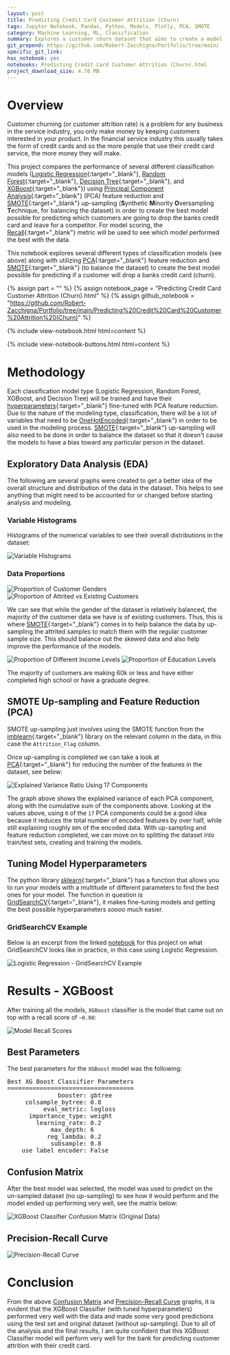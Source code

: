 ```yaml
---
layout: post
title: Predicting Credit Card Customer Attrition (Churn)
tags: Jupyter Notebook, Pandas, Python, Models, Plotly, PCA, SMOTE
category: Machine Learning, ML, Classification
summary: Explores a customer churn dataset that aims to create a model that could be used to predict when customers might drop a banks credit card (churn).
git_prepend: https://github.com/Robert-Zacchigna/Portfolio/tree/main/
specific_git_link: 
has_notebook: yes
notebooks: Predicting Credit Card Customer Attrition (Churn).html
project_download_size: 4.76 MB
---
```


# Overview

Customer churning (or customer attrition rate) is a problem for any business in the service industry, you only make money 
by keeping customers interested in your product. In the financial service industry this usually takes the form of credit 
cards and so the more people that use their credit card service, the more money they will make.

This project compares the performance of several different classification models 
([Logistic Regression](https://towardsdatascience.com/logistic-regression-detailed-overview-46c4da4303bc){:target="_blank"},
[Random Forest](https://en.wikipedia.org/wiki/Random_forest){:target="_blank"},
[Decision Tree](https://towardsdatascience.com/decision-trees-in-machine-learning-641b9c4e8052){:target="_blank"}, and
[XGBoost](https://machinelearningmastery.com/gentle-introduction-xgboost-applied-machine-learning/){:target="_blank"}) 
using [Principal Component Analysis](https://towardsdatascience.com/a-one-stop-shop-for-principal-component-analysis-5582fb7e0a9c){:target="_blank"} 
(PCA) feature reduction and [SMOTE](https://machinelearningmastery.com/smote-oversampling-for-imbalanced-classification/){:target="_blank"} 
up-sampling (**S**ynthetic **M**inority **O**versampling **T**echnique, for balancing the dataset) in order to create the 
best model possible for predicting which customers are going to drop the banks credit card and leave for a competitor. 
For model scoring, the [Recall](https://en.wikipedia.org/wiki/Precision_and_recall){:target="_blank"} metric will be used 
to see which model performed the best with the data.

This notebook explores several different types of classification models (see above) along with utilizing 
[PCA](https://towardsdatascience.com/a-one-stop-shop-for-principal-component-analysis-5582fb7e0a9c){:target="_blank"} feature 
reduction and [SMOTE](https://machinelearningmastery.com/smote-oversampling-for-imbalanced-classification/){:target="_blank"}
(to balance the dataset) to create the best model possible for predicting if a customer will drop a banks credit card (churn).

{% assign part = "" %}
{% assign notebook_page = "Predicting Credit Card Customer Attrition (Churn).html" %}
{% assign github_notebook = "https://github.com/Robert-Zacchigna/Portfolio/tree/main/Predicting%20Credit%20Card%20Customer%20Attrition%20(Churn)" %}

{% include view-notebook.html html=content %}

{% include view-notebook-buttons.html html=content %}


# Methodology

Each classification model type (Logistic Regression, Random Forest, XGBoost, and Decision Tree) will be trained and have their
[hyperparameters](https://en.wikipedia.org/wiki/Hyperparameter_(machine_learning)){:target="_blank"} fine-tuned with PCA 
feature reduction. Due to the nature of the modeling type, classification, there will be a lot of variables that need to 
be [OneHotEncoded](https://hackernoon.com/what-is-one-hot-encoding-why-and-when-do-you-have-to-use-it-e3c6186d008f){:target="_blank"}
in order to be used in the modeling process. [SMOTE](https://machinelearningmastery.com/smote-oversampling-for-imbalanced-classification/){:target="_blank"} 
up-sampling will also need to be done in order to balance the dataset so that it doesn't cause the models to have a
bias toward any particular person in the dataset.


## Exploratory Data Analysis (EDA)

The following are several graphs were created to get a better idea of the overall structure and distribution of the data
in the dataset. This helps to see anything that might need to be accounted for or changed before starting analysis and modeling. 


### Variable Histograms

Histograms of the numerical variables to see their overall distributions in the dataset:

<div style="max-width: 800px;">
    <img style="margin: 0;" src="/assets/images/Predicting Credit Card Customer Attrition (Churn)/Variable Histograms.png" title="Variable Histograms">
</div>


### Data Proportions

<div>
    <div style="display: inline-block;">
        <img style="margin: 0;" src="/assets/images/Predicting Credit Card Customer Attrition (Churn)/Proportion of Customer Genders.png" title="Proportion of Customer Genders">
    </div>
    <div style="display: inline-block;">
        <img style="margin: 0;" src="/assets/images/Predicting Credit Card Customer Attrition (Churn)/Proportion of Attrited vs Existing Customers.png" title="Proportion of Attrited vs Existing Customers">
    </div>
</div>

We can see that while the gender of the dataset is relatively balanced, the majority of the customer data we have is of 
existing customers. Thus, this is where [SMOTE](https://machinelearningmastery.com/smote-oversampling-for-imbalanced-classification/){:target="_blank"} comes in to help balance the data by up-sampling the attrited samples to match them with the regular customer sample size. 
This should balance out the skewed data and also help improve the performance of the models.

<div>
    <div style="display: inline-block;">
        <img style="margin: 0;" src="/assets/images/Predicting Credit Card Customer Attrition (Churn)/Proportion of Different Income Levels.png" title="Proportion of Different Income Levels">
    </div>
    <div style="display: inline-block;">
        <img style="margin: 0;" src="/assets/images/Predicting Credit Card Customer Attrition (Churn)/Proportion of Education Levels.png" title="Proportion of Education Levels">
    </div>
</div>

The majority of customers are making 60k or less and have either completed high school or have a graduate degree.


## SMOTE Up-sampling and Feature Reduction (PCA)

SMOTE up-sampling just involves using the SMOTE function from the [imblearn](https://imbalanced-learn.org/stable/install.html){:target="_blank"}
library on the relevant column in the data, in this case the `Attrition_Flag` column.

Once up-sampling is completed we can take a look at [PCA](https://towardsdatascience.com/a-one-stop-shop-for-principal-component-analysis-5582fb7e0a9c){:target="_blank"}
for reducing the number of the features in the dataset, see below:

<img style="margin: 0;" src="/assets/images/Predicting Credit Card Customer Attrition (Churn)/Explained Variance Ratio Using 17 Components.png" title="Explained Variance Ratio Using 17 Components">

The graph above shows the explained variance of each PCA component, along with the cumulative sum of the components above. 
Looking at the values above, using `8` of the `17` PCA components could be a good idea because it reduces the total number of encoded 
features by over half, while still explaining roughly `80%` of the encoded data. With up-sampling and feature reduction
completed, we can move on to splitting the dataset into train/test sets, creating and training the models.


## Tuning Model Hyperparameters

The python library [sklearn](https://scikit-learn.org/stable/index.html){:target="_blank"} has a function that allows you 
to run your models with a multitude of different parameters to find the best ones for your model. The function in question 
is [GridSearchCV](https://scikit-learn.org/stable/modules/generated/sklearn.model_selection.GridSearchCV.html){:target="_blank"},
it makes fine-tuning models and getting the best possible hyperparameters *soooo* much easier.


### GridSearchCV Example

Below is an excerpt from the linked [notebook](#view-jupyter-notebook) for this project on what GridSearchCV looks like 
in practice, in this case using Logistic Regression.

<img style="margin: 0;" src="/assets/images/Predicting Credit Card Customer Attrition (Churn)/Logistic Regression - GridSearchCV Example.png" title="Logistic Regression - GridSearchCV Example">


# Results - XGBoost

After training all the models, `XGBoost` classifier is the model that came out on top with a recall score of `~0.98`:

<img style="margin: 0;" src="/assets/images/Predicting Credit Card Customer Attrition (Churn)/Model Recall Scores.png" title="Model Recall Scores">


## Best Parameters

The best parameters for the `XGBoost` model was the following:

<div class="language-text highlighter-rouge" style="max-width: 380px !important;">
<pre class="highlight">
Best XG Boost Classifier Parameters
===================================
              booster: gbtree
     colsample_bytree: 0.8
          eval_metric: logloss
      importance_type: weight
        learning_rate: 0.2
            max_depth: 6
           reg_lambda: 0.2
            subsample: 0.8
    use_label_encoder: False
</pre>
</div>


## Confusion Matrix

After the best model was selected, the model was used to predict on the un-sampled dataset (no up-sampling)
to see how it would perform and the model ended up performing very well, see the matrix below:

<img style="margin: 0;" src="/assets/images/Predicting Credit Card Customer Attrition (Churn)/XGBoost Classifier Confusion Matrix (Original Data).png" title="XGBoost Classifier Confusion Matrix (Original Data)">


## Precision-Recall Curve

<img style="margin: 0;" src="/assets/images/Predicting Credit Card Customer Attrition (Churn)/Precision-Recall Curve.png" title="Precision-Recall Curve">


# Conclusion

From the above [Confusion Matrix](#confusion-matrix) and [Precision-Recall Curve](l#precision-recall-curve) graphs, 
it is evident that the XGBoost Classifier (with tuned hyperparameters) performed very well with the data and made some 
very good predictions using the test set and original dataset (without up-sampling). Due to all of the analysis and the 
final results, I am quite confident that this XGBoost Classifier model will perform very well for the bank for predicting 
customer attrition with their credit card.
